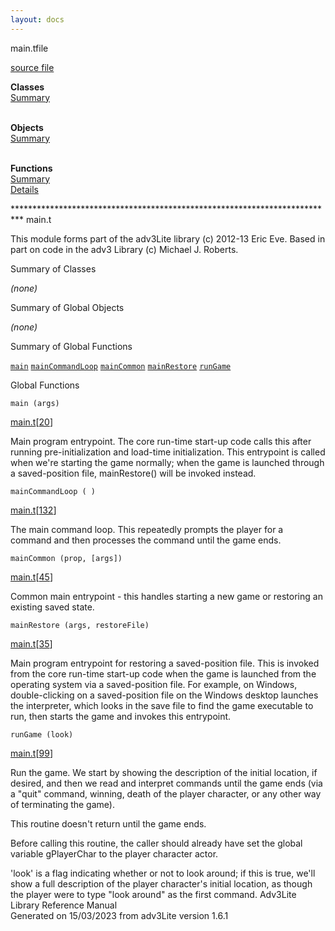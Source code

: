 ```yaml
---
layout: docs
---
```

<span class="title">main.t</span><span class="type">file</span>

[source file](../source/main.t.html)

**Classes**  
[Summary](#_ClassSummary_)  
 

**Objects**  
[Summary](#_ObjectSummary_)  
 

**Functions**  
[Summary](#_FunctionSummary_)  
[Details](#_Functions_)



\*\*\*\*\*\*\*\*\*\*\*\*\*\*\*\*\*\*\*\*\*\*\*\*\*\*\*\*\*\*\*\*\*\*\*\*\*\*\*\*\*\*\*\*\*\*\*\*\*\*\*\*\*\*\*\*\*\*\*\*\*\*\*\*\*\*\*\*\*\*\*\*\*\*
main.t

This module forms part of the adv3Lite library (c) 2012-13 Eric Eve.
Based in part on code in the adv3 Library (c) Michael J. Roberts.



<span id="_ClassSummary_"></span>



<span class="hdln">Summary of Classes</span>  



*(none)* <span id="_ObjectSummary_"></span>



<span class="hdln">Summary of Global Objects</span>  



*(none)* <span id="FunctionSummary_"></span>



<span class="hdln">Summary of Global Functions</span>  



[`main`](#main) [`mainCommandLoop`](#mainCommandLoop) [`mainCommon`](#mainCommon) [`mainRestore`](#mainRestore) [`runGame`](#runGame)

<span id="_Functions_"></span>



<span class="hdln">Global Functions</span>  



<span id="main"></span>

`main (args)`

[main.t](../file/main.t.html)\[[20](../source/main.t.html#20)\]



Main program entrypoint. The core run-time start-up code calls this
after running pre-initialization and load-time initialization. This
entrypoint is called when we're starting the game normally; when the
game is launched through a saved-position file, mainRestore() will be
invoked instead.



<span id="mainCommandLoop"></span>

`mainCommandLoop ( )`

[main.t](../file/main.t.html)\[[132](../source/main.t.html#132)\]



The main command loop. This repeatedly prompts the player for a command
and then processes the command until the game ends.



<span id="mainCommon"></span>

`mainCommon (prop, [args])`

[main.t](../file/main.t.html)\[[45](../source/main.t.html#45)\]



Common main entrypoint - this handles starting a new game or restoring
an existing saved state.



<span id="mainRestore"></span>

`mainRestore (args, restoreFile)`

[main.t](../file/main.t.html)\[[35](../source/main.t.html#35)\]



Main program entrypoint for restoring a saved-position file. This is
invoked from the core run-time start-up code when the game is launched
from the operating system via a saved-position file. For example, on
Windows, double-clicking on a saved-position file on the Windows desktop
launches the interpreter, which looks in the save file to find the game
executable to run, then starts the game and invokes this entrypoint.



<span id="runGame"></span>

`runGame (look)`

[main.t](../file/main.t.html)\[[99](../source/main.t.html#99)\]



Run the game. We start by showing the description of the initial
location, if desired, and then we read and interpret commands until the
game ends (via a "quit" command, winning, death of the player character,
or any other way of terminating the game).

This routine doesn't return until the game ends.

Before calling this routine, the caller should already have set the
global variable gPlayerChar to the player character actor.

'look' is a flag indicating whether or not to look around; if this is
true, we'll show a full description of the player character's initial
location, as though the player were to type "look around" as the first
command.
Adv3Lite Library Reference Manual  
Generated on 15/03/2023 from adv3Lite version 1.6.1


